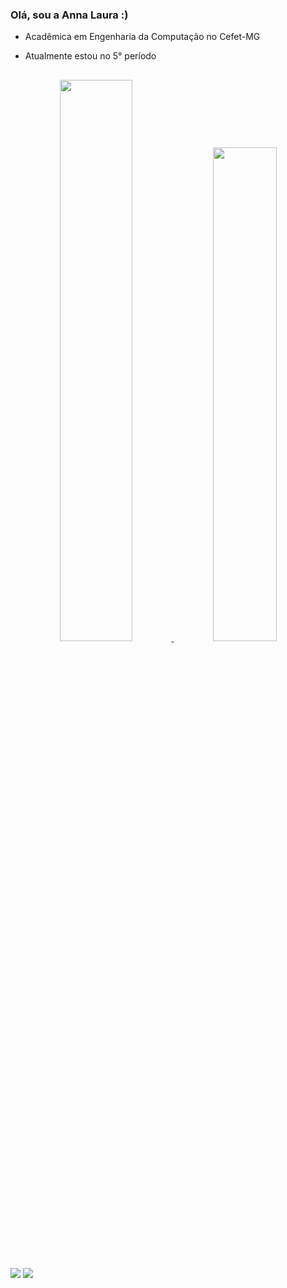 ### Olá, sou a Anna Laura :)

- Acadêmica em Engenharia da Computação no Cefet-MG
- Atualmente estou no 5° período

  ##

<div align="center">
  <a href="https://github.com/annalaurams">
  <img width="48%" src="https://github-readme-stats.vercel.app/api?username=annalaurams&show_icons=true&theme=github_dark&include_all_commits=true&count_private=true"/>
  <img <img width="45%" src="https://github-readme-stats.vercel.app/api/top-langs/?username=annalaurams&layout=compact&langs_count=7&theme=github_dark"/>  
</div>

##

<div>
  <a href="https://instagram.com/annalaurasm" target="_blank"><img src="https://img.shields.io/badge/-Instagram-%23E4405F?style=for-the-badge&logo=instagram&logoColor=white" target="_blank"></a>
  <a href = "mailto:nalauramoura@gmail.com"><img src="https://img.shields.io/badge/Gmail-D14836?style=for-the-badge&logo=gmail&logoColor=white" target="_blank"></a>
</div>
